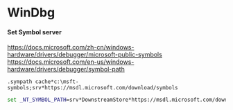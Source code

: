 # WinDbg
#### Set Symbol server
https://docs.microsoft.com/zh-cn/windows-hardware/drivers/debugger/microsoft-public-symbols
https://docs.microsoft.com/en-us/windows-hardware/drivers/debugger/symbol-path
```
.sympath cache*c:\msft-symbols;srv*https://msdl.microsoft.com/download/symbols
```
```cmd
set _NT_SYMBOL_PATH=srv*DownstreamStore*https://msdl.microsoft.com/download/symbols
```
